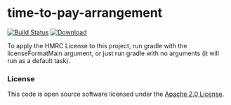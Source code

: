 
# time-to-pay-arrangement

[![Build Status](https://travis-ci.org/hmrc/time-to-pay-arrangement.svg?branch=master)](https://travis-ci.org/hmrc/time-to-pay-arrangement) [ ![Download](https://api.bintray.com/packages/hmrc/releases/time-to-pay-arrangement/images/download.svg) ](https://bintray.com/hmrc/releases/time-to-pay-arrangement/_latestVersion)

To apply the HMRC License to this project, run gradle with the licenseFormatMain argument, or just run gradle with no arguments (it will run as a default task).

### License

This code is open source software licensed under the [Apache 2.0 License]("http://www.apache.org/licenses/LICENSE-2.0.html").
    